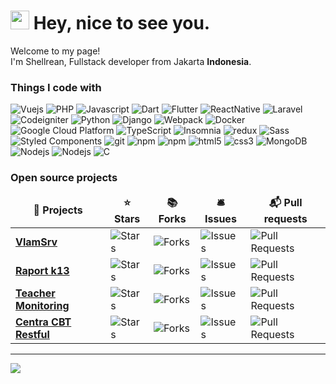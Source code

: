 <h1><img src="https://emojis.slackmojis.com/emojis/images/1531849430/4246/blob-sunglasses.gif?1531849430" width="30"/> Hey, nice to see you.</h1>


<p>Welcome to my page! </br> I'm Shellrean, Fullstack developer from Jakarta <b>Indonesia</b>. </p>
<h3>Things I code with</h3>
<p>
  <img alt="Vuejs" src="https://img.shields.io/badge/-Vuejs-13aa52?style=flat-square&logo=Vue.js&logoColor=white" />
  <img alt="PHP" src="https://img.shields.io/badge/-PHP-1a73e8?style=flat-square&logo=PHP&logoColor=white" />
  <img alt="Javascript" src="https://img.shields.io/badge/-Javascript-ebe834?style=flat-square&logo=Javascript&logoColor=white" />
  <img alt="Dart" src="https://img.shields.io/badge/-Dart-00a6ff?style=flat-square&logo=Dart&logoColor=white" />
  <img alt="Flutter" src="https://img.shields.io/badge/-Flutter-0077ff?style=flat-square&logo=Flutter&logoColor=white" />
  <img alt="ReactNative" src="https://img.shields.io/badge/-React-0077ff?style=flat-square&logo=React&logoColor=white" />
  <img alt="Laravel" src="https://img.shields.io/badge/-Laravel-F05032?style=flat-square&logo=Laravel&logoColor=white" />
  <img alt="Codeigniter" src="https://img.shields.io/badge/-Codeigniter-DD0031?style=flat-square&logo=Codeigniter&logoColor=white" />
  <img alt="Python" src="https://img.shields.io/badge/-Python-4a9bf7?style=flat-square&logo=python&logoColor=white" />
  <img alt="Django" src="https://img.shields.io/badge/-Django-43853d?style=flat-square&logo=Django&logoColor=white" />
  <img alt="Webpack" src="https://img.shields.io/badge/-Webpack-8DD6F9?style=flat-square&logo=webpack&logoColor=white" /> 
  <img alt="Docker" src="https://img.shields.io/badge/-Docker-46a2f1?style=flat-square&logo=docker&logoColor=white" />
  <img alt="Google Cloud Platform" src="https://img.shields.io/badge/-Google_Cloud_Platform-1a73e8?style=flat-square&logo=google-cloud&logoColor=white" />
  <img alt="TypeScript" src="https://img.shields.io/badge/-TypeScript-007ACC?style=flat-square&logo=typescript&logoColor=white" />
  <img alt="Insomnia" src="https://img.shields.io/badge/-Insomnia-5849BE?style=flat-square&logo=insomnia&logoColor=white" />
  <img alt="redux" src="https://img.shields.io/badge/-Redux-764ABC?style=flat-square&logo=redux&logoColor=white" />
  <img alt="Sass" src="https://img.shields.io/badge/-Sass-CC6699?style=flat-square&logo=sass&logoColor=white" />
  <img alt="Styled Components" src="https://img.shields.io/badge/-Styled_Components-db7092?style=flat-square&logo=styled-components&logoColor=white" />
  <img alt="git" src="https://img.shields.io/badge/-Git-F05032?style=flat-square&logo=git&logoColor=white" />
  <img alt="npm" src="https://img.shields.io/badge/-NPM-CB3837?style=flat-square&logo=npm&logoColor=white" />
  <img alt="npm" src="https://img.shields.io/badge/-Yarn-1a73e8?style=flat-square&logo=yarn&logoColor=white" />
  <img alt="html5" src="https://img.shields.io/badge/-HTML5-E34F26?style=flat-square&logo=html5&logoColor=white" />
  <img alt="css3" src="https://img.shields.io/badge/-CSS3-00cefc?style=flat-square&logo=css3&logoColor=white" />
  <img alt="MongoDB" src="https://img.shields.io/badge/-MongoDB-13aa52?style=flat-square&logo=mongodb&logoColor=white" />
  <img alt="Nodejs" src="https://img.shields.io/badge/-Nodejs-43853d?style=flat-square&logo=Node.js&logoColor=white" />
  <img alt="Nodejs" src="https://img.shields.io/badge/-Golang-45b8d8?style=flat-square&logo=Go&logoColor=white" />
  <img alt="C" src="https://img.shields.io/badge/-Language-089e00?style=flat-square&logo=C&logoColor=white" />
</p>
<h3>Open source projects</h3>
<table>
  <thead align="center">
    <tr border: none;>
      <td><b>🎁 Projects</b></td>
      <td><b>⭐ Stars</b></td>
      <td><b>📚 Forks</b></td>
      <td><b>🛎 Issues</b></td>
      <td><b>📬 Pull requests</b></td>
    </tr>
  </thead>
  <tbody>
    <tr>
	    <td><a href="https://github.com/shellrean/vlamsrv"><b>VlamSrv</b></a></td>
      <td><img alt="Stars" src="https://img.shields.io/github/stars/shellrean/vlamsrv?style=flat-square&labelColor=343b41"/></td>
      <td><img alt="Forks" src="https://img.shields.io/github/forks/shellrean/vlamsrv?style=flat-square&labelColor=343b41"/></td>
      <td><img alt="Issues" src="https://img.shields.io/github/issues/shellrean/vlamsrv?style=flat-square&labelColor=343b41"/></td>
      <td><img alt="Pull Requests" src="https://img.shields.io/github/issues-pr/shellrean/vlamsrv?style=flat-square&labelColor=343b41"/></td>
    </tr>
	  <tr>
		  <td><a href="https://github.com/shellrean/crapor"><b>Raport k13</b></a></td>
      <td><img alt="Stars" src="https://img.shields.io/github/stars/shellrean/crapor?style=flat-square&labelColor=343b41"/></td>
      <td><img alt="Forks" src="https://img.shields.io/github/forks/shellrean/crapor?style=flat-square&labelColor=343b41"/></td>
      <td><img alt="Issues" src="https://img.shields.io/github/issues/shellrean/crapor?style=flat-square&labelColor=343b41"/></td>
      <td><img alt="Pull Requests" src="https://img.shields.io/github/issues-pr/shellrean/crapor?style=flat-square&labelColor=343b41"/></td>
    </tr>
		<tr>
			<td><a href="https://github.com/shellrean/monitor"><b>Teacher Monitoring</b></a></td>
      <td><img alt="Stars" src="https://img.shields.io/github/stars/shellrean/monitor?style=flat-square&labelColor=343b41"/></td>
      <td><img alt="Forks" src="https://img.shields.io/github/forks/shellrean/monitor?style=flat-square&labelColor=343b41"/></td>
      <td><img alt="Issues" src="https://img.shields.io/github/issues/shellrean/monitor?style=flat-square&labelColor=343b41"/></td>
      <td><img alt="Pull Requests" src="https://img.shields.io/github/issues-pr/shellrean/monitor?style=flat-square&labelColor=343b41"/></td>
    </tr>	<tr>
			<td><a href="https://github.com/shellrean/centra-cbt"><b>Centra CBT Restful</b></a></td>
      <td><img alt="Stars" src="https://img.shields.io/github/stars/shellrean/centra-cbt?style=flat-square&labelColor=343b41"/></td>
      <td><img alt="Forks" src="https://img.shields.io/github/forks/shellrean/centra-cbt?style=flat-square&labelColor=343b41"/></td>
      <td><img alt="Issues" src="https://img.shields.io/github/issues/shellrean/centra-cbt?style=flat-square&labelColor=343b41"/></td>
      <td><img alt="Pull Requests" src="https://img.shields.io/github/issues-pr/shellrean/centra-cbt?style=flat-square&labelColor=343b41"/></td>
    </tr>
  </tbody>
</table>


------------

<p>
  <img src="https://github-readme-stats.vercel.app/api?username=shellrean&show_icons=true">
</p>
